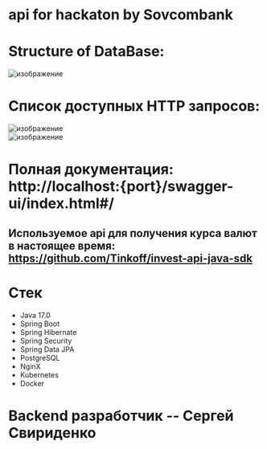 # api for hackaton by Sovcombank    
# Structure of DataBase:  
![изображение](https://user-images.githubusercontent.com/99546572/202892392-7c30a555-504c-44f2-a28c-ec15ad500e8e.png)  
# Список доступных HTTP запросов:  
![изображение](https://user-images.githubusercontent.com/99546572/202892436-81019178-c852-4bfc-85bd-5486be8788b5.png)  
![изображение](https://user-images.githubusercontent.com/99546572/202892487-27617b62-bab7-456e-8373-63405f399b3c.png)  
# Полная документация: http://localhost:{port}/swagger-ui/index.html#/  
## Используемое api для получения курса валют в настоящее время: https://github.com/Tinkoff/invest-api-java-sdk  
# Стек  
- Java 17.0  
- Spring Boot  
- Spring Hibernate  
- Spring Security  
- Spring Data JPA  
- PostgreSQL  
- NginX  
- Kubernetes  
- Docker  
# Backend разработчик -- Сергей Свириденко  



